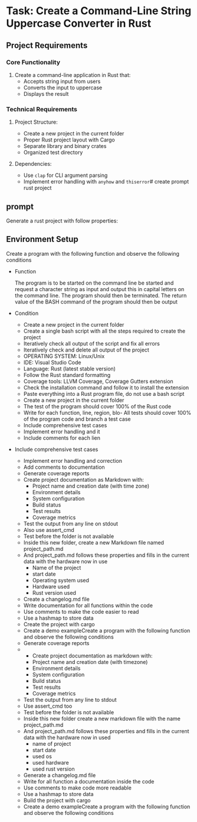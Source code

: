 # Task: Create a Command-Line String Uppercase Converter in Rust

## Project Requirements

### Core Functionality

1. Create a command-line application in Rust that:
   - Accepts string input from users
   - Converts the input to uppercase
   - Displays the result

### Technical Requirements

1. Project Structure:
   - Create a new project in the current folder
   - Proper Rust project layout with Cargo
   - Separate library and binary crates
   - Organized test directory

2. Dependencies:
   - Use `clap` for CLI argument parsing
   - Implement error handling with `anyhow` and `thiserror`# create prompt rust project

## prompt

Generate a rust project with follow properties:

## Environment Setup

Create a program with the following function and observe the following conditions

- Function
  
  The program is to be started on the command line
  be started and request a character string as input and
  output this in capital letters on the command line.
  The program should then be terminated. The return value of the BASH command of the program should then be output

- Condition
  - Create a new project in the current folder
  - Create a single bash script with all the steps required to create the project
  - Iteratively check all output of the script and fix all errors
  - Iteratively check and delete all output of the project
  - OPERATING SYSTEM: Linux/Unix
  - IDE: Visual Studio Code
  - Language: Rust (latest stable version)
  - Follow the Rust standard formatting
  - Coverage tools: LLVM Coverage, Coverage Gutters extension
  - Check the installation command and follow it to install the extension
  - Paste everything into a Rust program file, do not use a bash script
  - Create a new project in the current folder
  - The test of the program should cover 100% of the Rust code
  - Write for each function, line, region, blo- All tests should cover 100% of the program code and branch a test case
  - Include comprehensive test cases
  - Implement error handling and it
  - Include comments for each lien

- Include comprehensive test cases
  - Implement error handling and correction
  - Add comments to documentation
  - Generate coverage reports
  - Create project documentation as Markdown with:
    - Project name and creation date (with time zone)
    - Environment details
    - System configuration
    - Build status
    - Test results
    - Coverage metrics
  - Test the output from any line on stdout
  - Also use assert_cmd
  - Test before the folder is not available
  - Inside this new folder, create a new Markdown file named project_path.md
  - And project_path.md follows these properties and fills in the current data with the hardware now in use
    - Name of the project
    - start date
    - Operating system used
    - Hardware used
    - Rust version used
  - Create a changelog.md file
  - Write documentation for all functions within the code
  - Use comments to make the code easier to read
  - Use a hashmap to store data
  - Create the project with cargo
  - Create a demo exampleCreate a program with the following function and observe the following conditions
  - Generate coverage reports
  - - Create project documentation as markdown with:
    - Project name and creation date (with timezone)
    - Environment details
    - System configuration
    - Build status
    - Test results
    - Coverage metrics
  - Test the output from any line to stdout
  - Use assert_cmd too
  - Test before the folder is not available
  - Inside this new folder create a new markdown file with the name project_path.md
  - And project_path.md follows these properties and fills in the current data with the hardware now in used
    - name of project
    - start date
    - used os
    - used hardware
    - used rust version
  - Generate a changelog.md file
  - Write for all function a documentation inside the code
  - Use comments to make code more readable
  - Use a hashmap to store data
  - Build the project with cargo
  - Create a demo exampleCreate a program with the following function and observe the following conditions

